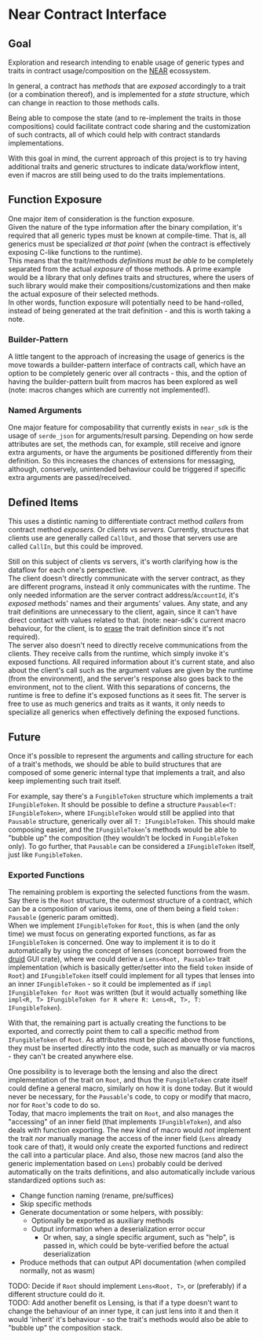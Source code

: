 # Near Contract Interface

## Goal

Exploration and research intending to enable usage of generic types and traits in contract usage/composition on the [NEAR](https://near.org/) ecossystem. 

In general, a contract has _methods_ that are _exposed_ accordingly to a trait (or a combination thereof), and is implemented for a _state_ structure, which can change in reaction to those methods calls.

Being able to compose the state (and to re-implement the traits in those compositions) could facilitate contract code sharing and the customization of such contracts, all of which could help with contract standards implementations.

With this goal in mind, the current approach of this project is to try having additional traits and generic structures to indicate data/workflow intent, even if macros are still being used to do the traits implementations.

## Function Exposure

One major item of consideration is the function exposure.  
Given the nature of the type information after the binary compilation, it's required that all generic types must be known at compile-time. That is, all generics must be specialized _at that point_ (when the contract is effectively exposing C-like functions to the runtime).  
This means that the trait/methods _definitions_ must _be able to_ be completely separated from the actual _exposure_ of those methods. A prime example would be a library that only defines traits and structures, where the users of such library would make their compositions/customizations and then make the actual exposure of their selected methods.  
In other words, function exposure will potentially need to be hand-rolled, instead of being generated at the trait definition - and this is worth taking a note.

### Builder-Pattern

A little tangent to the approach of increasing the usage of generics is the move towards a builder-pattern interface of contracts call, which have an option to be completely generic over all contracts - this, and the option of having the builder-pattern built from macros has been explored as well (note: macros changes which are currently not implemented!).

### Named Arguments

One major feature for composability that currently exists in `near_sdk` is the usage of `serde_json` for arguments/result parsing. Depending on how serde attributes are set, the methods can, for example, still receive and ignore extra arguments, or have the arguments be positioned differently from their definition. So this increases the chances of extensions for messaging, although, conservely, unintended behaviour could be triggered if specific extra arguments are passed/received.

## Defined Items

This uses a distintic naming to differentiate contract method _callers_ from contract method _exposers._ Or _clients_ vs _servers._ Currently, structures that clients use are generally called `CallOut`, and those that servers use are called `CallIn`, but this could be improved.

Still on this subject of clients vs servers, it's worth clarifying how is the dataflow for each one's perspective.  
The client doesn't directly communicate with the server contract, as they are different programs, instead it only communicates with the runtime. The only needed information are the server contract address/`AccountId`, it's _exposed_ methods' names and their arguments' values. Any state, and any trait definitions are unnecessary to the client, again, since it can't have direct contact with values related to that. (note: near-sdk's current macro behaviour, for the client, is to [erase](https://github.com/near/near-sdk-rs/issues/287) the trait definition since it's not required).  
The server also doesn't need to directly receive communications from the clients. They receive calls from the runtime, which simply invoke it's exposed functions. All required information about it's current state, and also about the client's call such as the argument values are given by the runtime (from the environment), and the server's response also goes back to the environment, not to the client. With this separations of concerns, the runtime is free to define it's exposed functions as it sees fit. The server is free to use as much generics and traits as it wants, it only needs to specialize all generics when effectively defining the exposed functions.

## Future

Once it's possible to represent the arguments and calling structure for each of a trait's methods, we should be able to build structures that are composed of some generic internal type that implements a trait, and also keep implementing such trait itself.  

For example, say there's a `FungibleToken` structure which implements a trait `IFungibleToken`. It should be possible to define a structure `Pausable<T: IFungibleToken>`, where `IFungibleToken` would still be applied into that `Pausable` structure, generically over all `T: IFungibleToken`. This should make composing easier, and the `IFungibleToken`'s methods would be able to "bubble up" the composition (they wouldn't be locked in `FungibleToken` only). To go further, that `Pausable` can be considered a `IFungibleToken` itself, just like `FungibleToken`.

### Exported Functions

The remaining problem is exporting the selected functions from the wasm.  
Say there is the `Root` structure, the outermost structure of a contract, which can be a composition of various items, one of them being a field `token: Pausable` (generic param omitted).  
When we implement `IFungibleToken` for `Root`, this is when (and the only time) we must focus on generating exported functions, as far as `IFungibleToken` is concerned. One way to implement it is to do it automatically by using the concept of lenses (concept borrowed from the [druid](https://linebender.org/druid/lens.html) GUI crate), where we could derive a `Lens<Root, Pausable>` trait implementation (which is basically getter/setter into the field `token` inside of `Root`) and `IFungibleToken` itself could implement for all types that lenses into an inner `IFungibleToken` - so it could be implemented as if `impl IFungibleToken for Root` was written (but it would actually something like `impl<R, T> IFungibleToken for R where R: Lens<R, T>, T: IFungibleToken`).  

With that, the remaining part is actually creating the functions to be exported, and correctly point them to call a specific method from `IFungibleToken` of `Root`. As attributes must be placed above those functions, they must be inserted directly into the code, such as manually or via macros - they can't be created anywhere else.

One possibility is to leverage both the lensing and also the direct implementation of the trait on `Root`, and thus the `FungibleToken` crate itself could define a general macro, similarly on how it is done today. But it would never be necessary, for the `Pausable`'s code, to copy or modify that macro, nor for `Root`'s code to do so.  
Today, that macro implements the trait on `Root`, and also manages the "accessing" of an inner field (that implements `IFungibleToken`), and also deals with function exporting. The new kind of macro would _not_ implement the trait _nor_ manually manage the access of the inner field (`Lens` already took care of that), it would only create the exported functions and redirect the call into a particular place. And also, those new macros (and also the generic implementation based on `Lens`) probably could be derived automatically on the traits definitions, and also automatically include various standardized options such as:
- Change function naming (rename, pre/suffices)
- Skip specific methods
- Generate documentation or some helpers, with possibly:
  - Optionally be exported as auxiliary methods 
  - Output information when a deserialization error occur
    - Or when, say, a single specific argument, such as "help", is passed in, 
    which could be byte-verified before the actual deserialization
- Produce methods that can output API documentation (when compiled normally, not as wasm)

TODO: Decide if `Root` should implement `Lens<Root, T>`, or (preferably) if a different structure could do it.  
TODO: Add another benefit os Lensing, is that if a type doesn't want to change the behaviour of an inner type, it can just lens into it and then it would 'inherit' it's behaviour - so the trait's methods would also be able to "bubble up" the composition stack.
